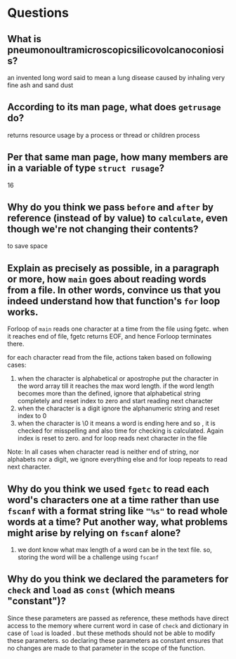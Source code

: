 # Questions

## What is pneumonoultramicroscopicsilicovolcanoconiosis?

an invented long word said to mean a lung disease caused by inhaling very fine ash and sand dust

## According to its man page, what does `getrusage` do?

returns resource usage by a process or thread or children process

## Per that same man page, how many members are in a variable of type `struct rusage`?

16

## Why do you think we pass `before` and `after` by reference (instead of by value) to `calculate`, even though we're not changing their contents?


to save space

## Explain as precisely as possible, in a paragraph or more, how `main` goes about reading words from a file. In other words, convince us that you indeed understand how that function's `for` loop works.

Forloop of `main` reads one character at a time from the file using fgetc. when it reaches end of file, fgetc returns EOF,
and hence Forloop terminates there.

for each character read from the file, actions taken based on following cases:

1.  when the character is alphabetical or apostrophe
        put the character in the word array till it reaches the max word length. if the word length becomes more than
        the defined, ignore that alphabetical string completely and reset index to zero and start reading next character
2.  when the character is a digit
         ignore the alphanumeric string and reset index to 0
3.  when the character is \0
         it means a word is ending here and so , it is checked for misspelling and also time for checking is calculated.
         Again index is reset to zero. and for loop reads next character in the file

Note: In all cases when character read is neither end of string, nor alphabets nor a digit, we ignore everything else and
      for loop repeats to read next character.


## Why do you think we used `fgetc` to read each word's characters one at a time rather than use `fscanf` with a format string like `"%s"` to read whole words at a time? Put another way, what problems might arise by relying on `fscanf` alone?

1. we dont know what max length of a word can be in the text file. so, storing the word will be a challenge using `fscanf`


## Why do you think we declared the parameters for `check` and `load` as `const` (which means "constant")?

Since these parameters are passed as reference, these methods have direct access to the memory where current word in case
of `check` and dictionary in case of `load` is loaded . but these methods should not be able to modify these
parameters. so declaring these parameters as constant ensures that no changes are made to that parameter in the
scope of the function.
